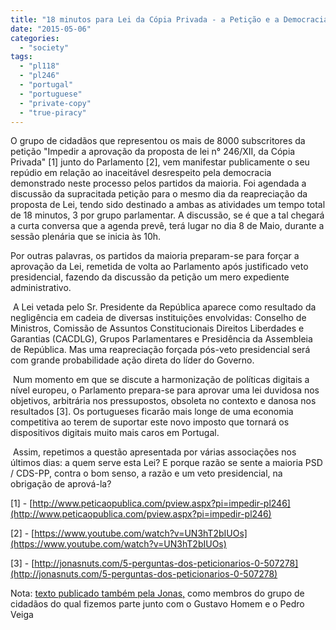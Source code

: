 ```yaml
---
title: "18 minutos para Lei da Cópia Privada - a Petição e a Democracia #pl118"
date: "2015-05-06"
categories: 
  - "society"
tags: 
  - "pl118"
  - "pl246"
  - "portugal"
  - "portuguese"
  - "private-copy"
  - "true-piracy"
---
```


O grupo de cidadãos que representou os mais de 8000 subscritores da petição "Impedir a aprovação da proposta de lei n° 246/XII, da Cópia Privada" \[1\] junto do Parlamento \[2\], vem manifestar publicamente o seu repúdio em relação ao inaceitável desrespeito pela democracia demonstrado neste processo pelos partidos da maioria. Foi agendada a discussão da supracitada petição para o mesmo dia da reapreciação da proposta de Lei, tendo sido destinado a ambas as atividades um tempo total de 18 minutos, 3 por grupo parlamentar. A discussão, se é que a tal chegará a curta conversa que a agenda prevê, terá lugar no dia 8 de Maio, durante a sessão plenária que se inicia às 10h.

Por outras palavras, os partidos da maioria preparam-se para forçar a aprovação da Lei, remetida de volta ao Parlamento após justificado veto presidencial, fazendo da discussão da petição um mero expediente administrativo.

 A Lei vetada pelo Sr. Presidente da República aparece como resultado da negligência em cadeia de diversas instituições envolvidas: Conselho de Ministros, Comissão de Assuntos Constitucionais Direitos Liberdades e Garantias (CACDLG), Grupos Parlamentares e Presidência da Assembleia de República. Mas uma reapreciação forçada pós-veto presidencial será com grande probabilidade ação direta do líder do Governo.

 Num momento em que se discute a harmonização de políticas digitais a nível europeu, o Parlamento prepara-se para aprovar uma lei duvidosa nos objetivos, arbitrária nos pressupostos, obsoleta no contexto e danosa nos resultados \[3\]. Os portugueses ficarão mais longe de uma economia competitiva ao terem de suportar este novo imposto que tornará os dispositivos digitais muito mais caros em Portugal.

 Assim, repetimos a questão apresentada por várias associações nos últimos dias: a quem serve esta Lei? E porque razão se sente a maioria PSD / CDS-PP, contra o bom senso, a razão e um veto presidencial, na obrigação de aprová-la?

\[1\] - [http://www.peticaopublica.com/pview.aspx?pi=impedir-pl246](http://www.peticaopublica.com/pview.aspx?pi=impedir-pl246)

\[2\] - [https://www.youtube.com/watch?v=UN3hT2bIUOs](https://www.youtube.com/watch?v=UN3hT2bIUOs)

\[3\] - [http://jonasnuts.com/5-perguntas-dos-peticionarios-0-507278](http://jonasnuts.com/5-perguntas-dos-peticionarios-0-507278)

Nota: [texto publicado também pela Jonas,](http://jonasnuts.com/18-minutos-para-lei-da-copia-privada-508548) como membros do grupo de cidadãos do qual fizemos parte junto com o Gustavo Homem e o Pedro Veiga
